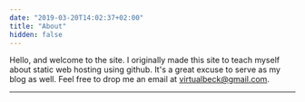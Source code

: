 ```yaml
---
date: "2019-03-20T14:02:37+02:00"
title: "About"
hidden: false
---
```


Hello, and welcome to the site. I originally made this site to teach myself about static web hosting using github. It's a great excuse to serve as my blog as well. Feel free to drop me an email at [virtualbeck@gmail.com](mailto:virtualbeck@gmail.com).
***
